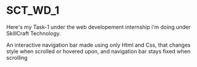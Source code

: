 # SCT_WD_1

Here's my Task-1 under the web developement internship i'm doing under SkillCraft Technology.


An interactive navigation bar made using only Html and Css, that changes style when scrolled or hovered upon, and navigation bar stays fixed when scrolling 
